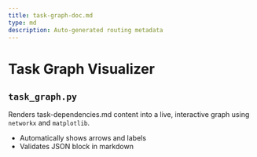 ```yaml
---
title: task-graph-doc.md
type: md
description: Auto-generated routing metadata
---
```


# Task Graph Visualizer

## `task_graph.py`
Renders task-dependencies.md content into a live, interactive graph using `networkx` and `matplotlib`.

- Automatically shows arrows and labels
- Validates JSON block in markdown


<!-- linked feature: memory bank -->

<!-- linked feature: tasks -->

<!-- linked feature: pipelines -->

<!-- linked feature: agents -->

<!-- linked feature: logs -->

<!-- linked feature: checklists -->

<!-- linked feature: routines -->

<!-- linked feature: identities -->

<!-- linked feature: goals -->

<!-- linked feature: specs -->

<!-- linked feature: schemas -->

<!-- linked feature: config -->

<!-- linked feature: diary -->

<!-- linked feature: evaluation -->

<!-- linked feature: feedbacks -->

<!-- linked feature: forecasts -->

<!-- linked feature: governance -->

<!-- linked feature: intents -->

<!-- linked feature: plans -->

<!-- linked feature: simulations -->

<!-- linked feature: tests -->

<!-- linked feature: tooling -->

<!-- linked feature: routing metadata -->